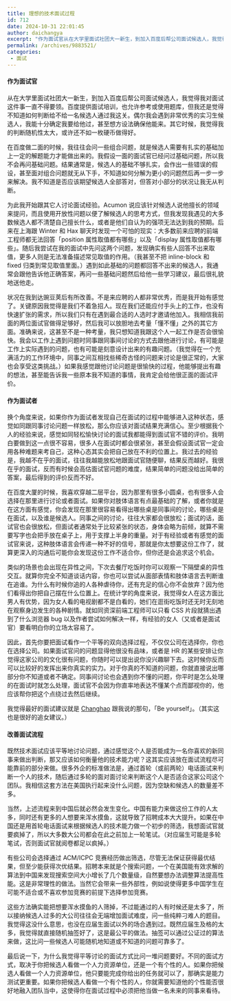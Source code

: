 ```yaml
---
title: 理想的技术面试过程
id: 712
date: 2024-10-31 22:01:45
author: daichangya
excerpt: "作为面试官从在大学里面试社团大一新生，到加入百度后帮公司面试候选人，我觉得我对面试这件事一直不得要领。百度提供面试培训，也允许参考或使用题库，但我还是觉得不知道如何判断给不给一名候选人通过我这关。偶尔我会遇到非常优秀的实习生候选人，我能十分确定我要给他过，甚至想方设法确保他能来。其它时候，我觉得我的判断随机性太大，或许还不如一枚硬币做得好。在百度做二面的时候，我往往会问一些组合问题"
permalink: /archives/9883521/
categories:
 - 面试
---
```




#### 作为面试官

从在大学里面试社团大一新生，到加入百度后帮公司面试候选人，我觉得我对面试这件事一直不得要领。百度提供面试培训，也允许参考或使用题库，但我还是觉得不知道如何判断给不给一名候选人通过我这关。偶尔我会遇到非常优秀的实习生候选人，我能十分确定我要给他过，甚至想方设法确保他能来。其它时候，我觉得我的判断随机性太大，或许还不如一枚硬币做得好。

在百度做二面的时候，我往往会问一些组合问题，就是候选人需要有扎实的基础加上一定的解题能力才能做出来的。我假设一面的面试官已经问过基础问题，所以我不会再问基础问题。结果通常是，候选人的基础不够扎实，会作出一些错误的假设，甚至面对组合问题就无从下手，不知道如何分解为更小的问题然后再一步一步来解决。我不知道是否应该期望候选人全部答对，但答对小部分的状况让我无从判断。

为此我开始跟其它人讨论面试经验。Acumon 说应该针对候选人说他擅长的领域来提问，而且使用开放性问题以便了解候选人的思考方式，但我发现我遇见的大多数候选人都不清楚自己擅长什么，或者是他们自认为的强项无法达到我的预期。后来在上海跟 Winter 和 Hax 聊天时发现一个可怕的现实：大多数前来应聘的前端工程师都无法回答「position 属性取值都有哪些」以及「display 属性取值都有哪些」。随后我尝试在我的面试中先问这两个问题，发现确实有些人回答不出来取值，更多人则是无法准备描述常见取值的作用。（我甚至不把 inline-block 和 fixed 归类到常见取值里面。）遇到如此基础的问题都回答不出来的候选人，我通常会跟他告诉他正确答案，再问一些基础问题然后给他一些学习建议，最后很礼貌地送他走。

状况在我到达豌豆荚后有所改善。不是来应聘的人都非常优秀，而是我开始有感觉了。关键原因我觉得是我们不着急招人。现在我们还能应付手头上的工作，也没有快速扩张的需求，所以我们只有在遇到最合适的人选时才邀请他加入。我相信我前面的两位面试官做得足够好，然后我可以放胆地去考量「懂不懂」之外的其它方面。准确来说，这甚至不是一种考量，我只想知道我跟这个人一起工作是否会很愉快。我会以工作上遇到问题时同事跟同事间讨论的方式去跟他进行讨论，有可能是工作上实际遇到的问题，也有可能是刻意设计出来的有趣问题。（我觉得在一个充满活力的工作环境中，同事之间互相找些稀奇古怪的问题来讨论是很正常的，大家也会享受这类挑战。）如果我感觉跟他讨论问题是很愉快的过程，他能够提出有趣的想法，甚至能告诉我一些原本我不知道的事情，我肯定会给他很正面的面试评价。

#### 作为面试者

换个角度来说，如果你作为面试者发现自己在面试的过程中能够进入这种状态，感觉如同跟同事讨论问题一样放松，那么你应该对面试结果充满信心。至少根据我个人的经验来说，感觉如同轻松愉快讨论的面试我都能得到面试官不错的评价。我明白要做到这一点很不容易，很多人在面试时都会很紧张，甚至会假设面试官一定会用各种难题来考自己，这种心态其实会把自己放在不利的位置上。我过去的经验是，我越不在乎的面试，往往我越能放松地跟面试官随便聊，结果反而越好。我很在乎的面试，反而有时候会高估面试官问题的难度，结果简单的问题没给出简单的答案，最后得到的评价反而不好。

在百度大厦的时候，我喜欢穿越二层平台，因为那里有很多小圆桌，也有很多人会选择在那里进行讨论或者面试。如果你对肢体语言有点最基础的了解，或者你就是在这方面有感觉，你会发现在那里很容易看得出哪些桌是同事间的讨论，哪些桌是在面试，以及谁是候选人。同事之间的讨论，往往大家都会很放松；面试的话，面试官也会很放松，但面试者通常处于比较紧张的状态，身体会略为前倾，就算不需要写字也会把手放在桌子上，用于支撑上半身的重量。对于有经验或者有感觉的面试官来说，这种肢体语言会传递一种不好的信号，那就是你太想要这份工作了，就算更深入的沟通后可能你会发现这份工作不适合你，但你还是会追求这个机会。

类似的场景也会出现在异性之间，下次去餐厅吃饭时你可以观察一下隔壁桌的异性交互。就算你完全不知道谈话内容，你也可以尝试从面部表情和肢体语言去判断谁在追谁。为什么有时候你追的人各种虐待你，还有充足的信心你不会放弃？因为他们看得出你把自己摆在什么位置上。在统计学的角度来说，我觉得女人在这方面比男人有优势，因为女人看的电视剧都不是白看的，她们在逛街吃饭时还无时无刻地在观察身边发生的各种剧情。就如同资深前端工程师可以只看 CSS 片段就猜出遇到了什么浏览器 bug 以及作者尝试如何解决一样，有经验的女人（又或者是面试官）要看明白你的立场太容易了。

因此，首先你要把面试看作一个平等的双向选择过程，不仅仅公司在选择你，你也在选择公司。如果面试官问的问题显得他很没有品味，或者是 HR 的某些安排让你觉得这家公司的文化很有问题，你随时可以提出说你没兴趣聊下去。这时候你反而可以比较好的发挥出来你真实的实力。对于你真的不知道的问题，你就直接说出哪部分你不知道或者不确定。同事间讨论也会遇到你不懂的问题，你平时是怎么处理的在面试时就怎么处理，面试官不会因为你直率地表达不懂某个点而鄙视你的，他应该帮你把这个点绕过去然后继续。

我觉得最好的面试建议就是 [Changhao](http://velocity.oreilly.com.cn/2010/index.php?func=autobio&name=Changhao+Jiang) 跟我说的那句，「Be yourself」。（其实这也是很好的追女建议。）

#### 改善面试流程

既然技术面试应该平等地讨论问题，通过感觉这个人是否能成为一名你喜欢的新同事来做出判断，那又应该如何衡量他的技术能力呢？这其实应该放在面试流程尽可能靠前的部分来做。很多外企的标准做法是，通过首轮（或前两轮）电话面试来判断一个人的技术，随后通过多轮的面对面讨论来判断这个人是否适合这家公司这个团队。我相信这套方法在美国执行起来没什么问题，因为空缺和候选人的数量差不多。

当然，上述流程来到中国后就必然会发生变化。中国有能力来做这份工作的人太多，同时还有更多的人想要来浑水摸鱼，这就导致了招聘成本大大提升。如果在中国还是用首轮电话面试来根据候选人的技术能力做一个初步的筛选，我想面试官就要疯掉了，所以大多数大公司都会在此之前加上一轮笔试。（对应届生可能是多轮笔试，否则面试官就阅卷都足以疯掉。）

有些公司会选择通过 ACM/ICPC 竞赛经历做出筛选，尽管无法保证获得最优结果，但至少能获得次优结果。招聘本来就是个搜索问题，一个在美国能有效求解的算法到中国来发现搜索空间大小增长了几个数量级，自然要想办法调整算法提高性能。这是非常理性的做法。当然它会带来一些外部性，例如说使得更多中国学生在可能不适合或不喜欢参加竞赛的前提下选择参加竞赛。

这些方法确实能把想要浑水摸鱼的人筛掉，不过能通过的人有时候还是太多了，所以接纳候选人过多的大公司往往会无端增加面试难度，问一些纯粹刁难人的题目。我觉得这没什么意思，也没在应届生面试以外的场合遇到过。既然应届生及格的太多，我觉得就直接随机抽签好了，这是最公平的做法。抽签可以通过公证过的算法来做，这比问一些候选人可能随机地知道或不知道的问题可靠多了。

最后说一下，为什么我觉得平等讨论的面试方式比问一堆问题要好。不同的面试方式，取决于你把候选人看做一个人力资源单位，还是一个有个性的人。如果你把候选人看做一个人力资源单位，他只要能完成你给出的任务就可以了，那确实是能力测试更重要。如果你把候选人看做一个有个性的人，你就需要知道他的个性能否很好地融入团队当中，这使得你在面试过程中必须把他当做一名未来的同事来看待。
